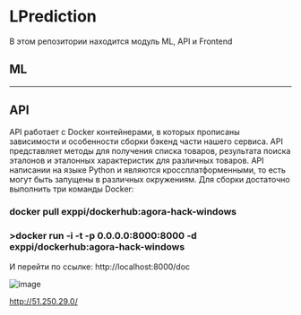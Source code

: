 # LPrediction
В этом репозитории находится модуль ML, API и Frontend
## ML
-------------
## API
API работает с Docker контейнерами, в которых прописаны зависимости и особенности сборки бэкенд части нашего сервиса. API представляет методы для получения списка товаров, результата поиска эталонов и эталонных характеристик для различных товаров.
API написании на языке Python и являются кроссплатформенными, то есть могут быть запущены в различных окружениям. 
Для сборки достаточно выполнить три команды Docker:
### docker pull exppi/dockerhub:agora-hack-windows
### >docker run -i -t -p 0.0.0.0:8000:8000 -d exppi/dockerhub:agora-hack-windows
И перейти по ссылке: http://localhost:8000/doc

![image](https://user-images.githubusercontent.com/32881349/185777289-a7e22cbf-a786-455c-a787-b5999457555a.png)

http://51.250.29.0/


